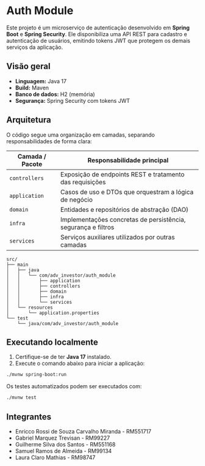 # Auth Module

Este projeto é um microserviço de autenticação desenvolvido em **Spring Boot** e **Spring Security**. Ele disponibiliza uma API REST para cadastro e autenticação de usuários, emitindo tokens JWT que protegem os demais serviços da aplicação.

## Visão geral

- **Linguagem:** Java 17
- **Build:** Maven
- **Banco de dados:** H2 (memória)
- **Segurança:** Spring Security com tokens JWT

## Arquitetura

O código segue uma organização em camadas, separando responsabilidades de forma clara:

| Camada / Pacote                         | Responsabilidade principal                                         |
|----------------------------------------|--------------------------------------------------------------------|
| `controllers`                          | Exposição de endpoints REST e tratamento das requisições           |
| `application`                          | Casos de uso e DTOs que orquestram a lógica de negócio             |
| `domain`                               | Entidades e repositórios de abstração (DAO)                        |
| `infra`                                | Implementações concretas de persistência, segurança e filtros      |
| `services`                             | Serviços auxiliares utilizados por outras camadas                  |

```text
src/
├── main
│   ├── java
│   │   └── com/adv_investor/auth_module
│   │       ├── application
│   │       ├── controllers
│   │       ├── domain
│   │       ├── infra
│   │       └── services
│   └── resources
│       └── application.properties
└── test
    └── java/com/adv_investor/auth_module
```

## Executando localmente

1. Certifique-se de ter **Java 17** instalado.
2. Execute o comando abaixo para iniciar a aplicação:

```bash
./mvnw spring-boot:run
```

Os testes automatizados podem ser executados com:

```bash
./mvnw test
```

## Integrantes

- Enricco Rossi de Souza Carvalho Miranda - RM551717
- Gabriel Marquez Trevisan - RM99227
- Guilherme Silva dos Santos - RM551168
- Samuel Ramos de Almeida - RM99134
- Laura Claro Mathias - RM98747


